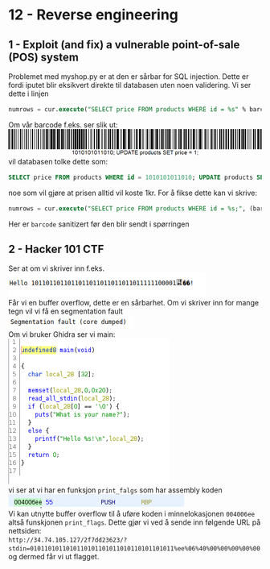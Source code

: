 # 12 - Reverse engineering

## 1 - Exploit (and fix) a vulnerable point-of-sale (POS) system
Problemet med myshop.py er at den er sårbar for SQL injection. Dette er fordi iputet blir eksikvert direkte til databasen uten noen validering. Vi ser dette i linjen
```SQL
numrows = cur.execute("SELECT price FROM products WHERE id = %s" % barcode)
```
Om vår barcode f.eks. ser slik ut:
![barcode](barcode.png)
 vil databasen tolke dette som:
 ```SQL
SELECT price FROM products WHERE id = 1010101011010; UPDATE products SET price = 1;
```
noe som vil gjøre at prisen alltid vil koste 1kr. For å fikse dette kan vi skrive:
```SQL
numrows = cur.execute("SELECT price FROM products WHERE id = %s;", (barcode,))
```
Her er ```barcode``` sanitizert før den blir sendt i spørringen
## 2 - Hacker 101 CTF
Ser at om vi skriver inn f.eks.  
![overflow](bufferoverflow.png)  
Får vi en buffer overflow, dette er en sårbarhet. Om vi skriver inn for mange tegn vil vi få en segmentation fault   
![core dumped](core_dumped.png)  
Om vi bruker Ghidra ser vi main:  
![main](main.png)  
vi ser at vi har en funksjon ```print_falgs``` som har assembly koden  
![assembly](assembly.png)   
Vi kan utnytte buffer overflow til å uføre koden i minnelokasjonen ``` 004006ee ``` altså funskjonen ```print_flags```. Dette gjør vi ved å sende inn følgende URL på nettsiden:  
```http://34.74.105.127/2f7dd23623/?stdin=0101101011010110101101011010110101101011%ee%06%40%00%00%00%00%00```  
og dermed får vi ut flagget.
